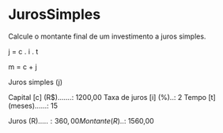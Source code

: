 # JurosSimples
Calcule o montante final de um investimento a juros simples.

j = c . i . t

m = c + j

Juros simples (j)

Capital [c] (R$).......: 1200,00
Taxa de juros [i] (%)..: 2
Tempo [t] (meses)......: 15

Juros (R$).....: 360,00
Montante (R$)..: 1560,00